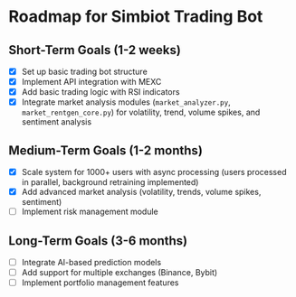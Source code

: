 # Roadmap for Simbiot Trading Bot

## Short-Term Goals (1-2 weeks)
- [x] Set up basic trading bot structure
- [x] Implement API integration with MEXC
- [x] Add basic trading logic with RSI indicators
- [x] Integrate market analysis modules (`market_analyzer.py`, `market_rentgen_core.py`) for volatility, trend, volume spikes, and sentiment analysis

## Medium-Term Goals (1-2 months)
- [x] Scale system for 1000+ users with async processing (users processed in parallel, background retraining implemented)
- [x] Add advanced market analysis (volatility, trends, volume spikes, sentiment)
- [ ] Implement risk management module

## Long-Term Goals (3-6 months)
- [ ] Integrate AI-based prediction models
- [ ] Add support for multiple exchanges (Binance, Bybit)
- [ ] Implement portfolio management features

